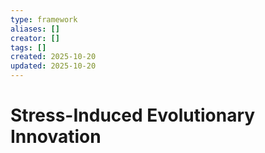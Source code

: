 ```yaml
---
type: framework
aliases: []
creator: []
tags: []
created: 2025-10-20
updated: 2025-10-20
---
```


# Stress-Induced Evolutionary Innovation


